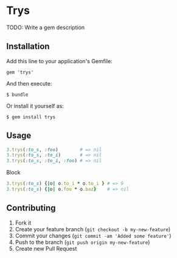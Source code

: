 # Trys

TODO: Write a gem description

## Installation

Add this line to your application's Gemfile:

    gem 'trys'

And then execute:

    $ bundle

Or install it yourself as:

    $ gem install trys

## Usage

```ruby
3.trys(:to_s, :foo)        # => nil
3.trys(:to_s, :to_i)       # => nil
3.trys(:to_s, :to_i, :foo) # => nil
```

Block 

```ruby
3.trys(:to_s) {|o| o.to_i * o.to_i } # => 9
3.trys(:to_s) {|o| o.foo * o.baz}    # => nil
```

## Contributing

1. Fork it
2. Create your feature branch (`git checkout -b my-new-feature`)
3. Commit your changes (`git commit -am 'Added some feature'`)
4. Push to the branch (`git push origin my-new-feature`)
5. Create new Pull Request
